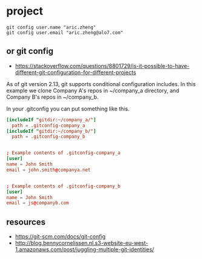 # project

```shell
git config user.name "aric.zheng"
git config user.email "aric.zheng@alo7.com"
```

## or git config
- https://stackoverflow.com/questions/8801729/is-it-possible-to-have-different-git-configuration-for-different-projects


As of git version 2.13, git supports conditional configuration includes. In this example we clone Company A's repos in ~/company_a directory, and Company B's repos in ~/company_b.

In your .gitconfig you can put something like this.

```conf
[includeIf "gitdir:~/company_a/"]
  path = .gitconfig-company_a
[includeIf "gitdir:~/company_b/"]
  path = .gitconfig-company_b


; Example contents of .gitconfig-company_a
[user]
name = John Smith
email = john.smith@companya.net


; Example contents of .gitconfig-company_b
[user]
name = John Smith
email = js@companyb.com
```


## resources
- https://git-scm.com/docs/git-config
- http://blog.bennycornelissen.nl.s3-website-eu-west-1.amazonaws.com/post/juggling-multiple-git-identities/
